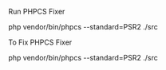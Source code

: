 Run PHPCS Fixer

php vendor/bin/phpcs --standard=PSR2 ./src


To Fix PHPCS Fixer

php vendor/bin/phpcs --standard=PSR2 ./src
